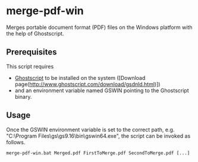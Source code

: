 # merge-pdf-win
Merges portable document format (PDF) files on the Windows platform with the help of Ghostscript.

## Prerequisites

This script requires

- [Ghostscript](http://www.ghostscript.com) to be installed on the system ([Download page(http://www.ghostscript.com/download/gsdnld.html)])
- and an environment variable named GSWIN pointing to the Ghostscript binary.

## Usage

Once the GSWIN environment variable is set to the correct path, e.g. "C:\Program Files\gs\gs9.16\bin\gswin64.exe", the script can be invoked as follows.

```
merge-pdf-win.bat Merged.pdf FirstToMerge.pdf SecondToMerge.pdf [...]
```
